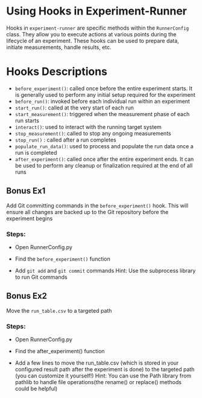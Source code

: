 # Using Hooks in Experiment-Runner
Hooks in `experiment-runner` are specific methods within the `RunnerConfig` class. They allow you to execute actions at various points during the lifecycle of an experiment. These hooks can be used to prepare data, initiate measurements, handle results, etc.

# Hooks Descriptions
 - `before_experiment()`: called once before the entire experiment starts. It is generally used to perform any initial setup required for the experiment
 - `before_run()`: invoked before each individual run within an experiment
 - `start_run()`: called at the very start of each run
 - `start_measurement()`: triggered when the measurement phase of each run starts
 - `interact()`: used to interact with the running target system
 - `stop_measurement()`: called to stop any ongoing measurements 
 - `stop_run()` : called after a run completes
 - `populate_run_data()`: used to process and populate the run data once a run is completed
 - `after_experiment()`: called once after the entire experiment ends. It can be used to perform any cleanup or finalization required at the end of all runs
  

## Bonus Ex1 
Add Git committing commands in the `before_experiment()` hook. This will ensure all changes are backed up to the Git repository before the experiment begins

### Steps:
 - Open RunnerConfig.py

 - Find the `before_experiment()` function
 
 - Add `git add` and `git commit` commands
    Hint: Use the subprocess library to run Git commands



## Bonus Ex2
Move the `run_table.csv` to a targeted path

### Steps:
 - Open RunnerConfig.py

 - Find the after_experiment() function

 - Add a few lines to move the run_table.csv (which is stored in your configured result path after the experiment is done) to the targeted path (you can customize it yourself!)
    Hint: You can use the Path library from pathlib to handle file operations(the rename() or replace() methods could be helpful)


